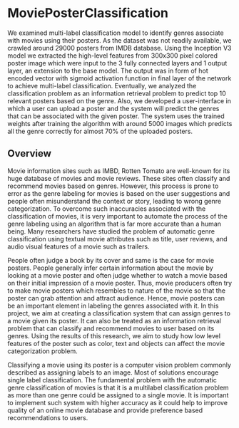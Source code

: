 # MoviePosterClassification

We examined multi-label classification model to identify genres associate with movies using their posters. As the dataset was not readily available, we crawled around 29000 posters from IMDB database. Using the Inception V3 model we extracted the high-level features from 300x300 pixel colored poster image which were input to the 3 fully connected layers and 1 output layer, an extension to the base model. The output was in form of hot encoded vector with sigmoid activation function in final layer of the network to achieve multi-label classification. Eventually, we analyzed the classification problem as an information retrieval problem to predict top 10 relevant posters based on the genre. Also, we developed a user-interface in which a user can upload a poster and the system will predict the genres that can be associated with the given poster. The system uses the trained weights after training the algorithm with around 5000 images which predicts all the genre correctly for almost 70% of the uploaded posters.

## Overview

Movie information sites such as IMBD, Rotten Tomato are well-known for its huge databaseof movies and movie reviews. These sites often classify and recommend movies based ongenres. However, this process is prone to error as the genre labeling for movies is based on the user suggestions and people often misunderstand the context or story, leading to wrong genre categorization. To overcome such inaccuracies associated with the classification of movies, it is very important to automate the process of the genre labeling using an algorithm that is far more accurate than a human being. Many researchers have studied the problem of automatic genre classification using textual movie attributes such as title, user reviews, and audio visual features of a movie such as trailers.
People often judge a book by its cover and same is the case for movie posters. People generally infer certain information about the movie by looking at a movie poster and often  judge whether to watch a movie based on their initial impression of a movie poster. Thus, movie producers often try to make movie posters which resembles to nature of the movie so that the poster can grab attention and attract audience. Hence, movie posters can be an important element in labeling the genres associated with it. In this project, we aim at creating a classification system that can assign genres to a movie given its poster. It can also be treated as an information retrieval problem that can classify and recommend movies to user based on its genres. Using the results of this research, we aim to study how low level features of the poster such as color, text and objects can affect the movie categorization problem.
Classifying a movie using its poster is a computer vision problem commonly described as assigning labels to an image. Most of solutions encourage single label classification. The fundamental problem with the automatic genre classification of movies is that it is a multilabel classification problem as more than one genre could be assigned to a single movie. It is important to implement such system with higher accuracy as it could help to improve quality of an online movie database and provide preference based recommendations to users.